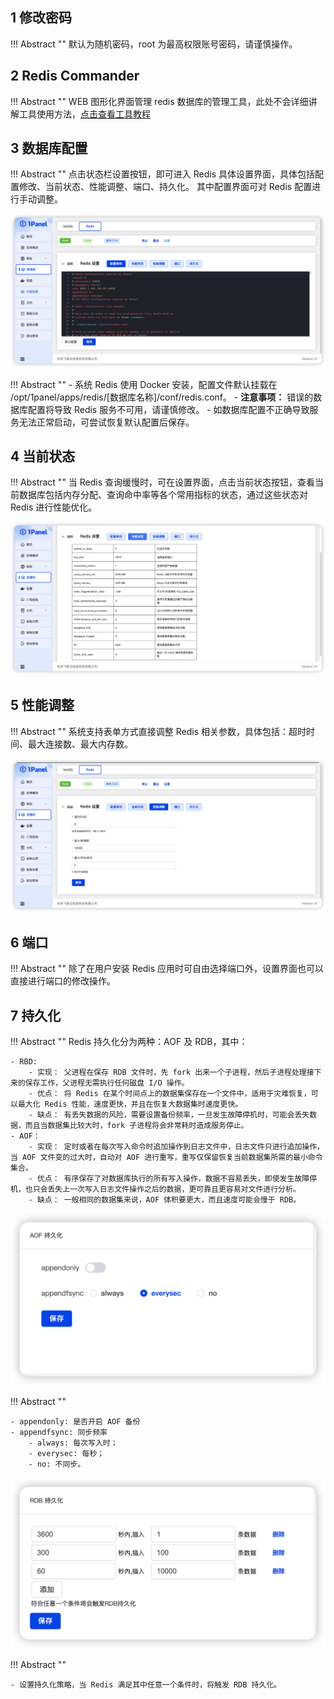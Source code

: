 ## 1 修改密码

!!! Abstract ""
    默认为随机密码，root 为最高权限账号密码，请谨慎操作。

## 2 Redis Commander

!!! Abstract ""
    WEB 图形化界面管理 redis 数据库的管理工具，此处不会详细讲解工具使用方法，[点击查看工具教程](http://joeferner.github.io/redis-commander/)

## 3 数据库配置

!!! Abstract ""
    点击状态栏设置按钮，即可进入 Redis 具体设置界面，具体包括配置修改、当前状态、性能调整、端口、持久化。
    其中配置界面可对 Redis 配置进行手动调整。

![img.png](../../img/databases/redis_conf.png)

!!! Abstract ""
    - 系统 Redis 使用 Docker 安装，配置文件默认挂载在 /opt/1panel/apps/redis/[数据库名称]/conf/redis.conf。
    - **注意事项：** 错误的数据库配置将导致 Redis 服务不可用，请谨慎修改。
    - 如数据库配置不正确导致服务无法正常启动，可尝试恢复默认配置后保存。

## 4 当前状态

!!! Abstract ""
    当 Redis 查询缓慢时，可在设置界面，点击当前状态按钮，查看当前数据库包括内存分配、查询命中率等各个常用指标的状态，通过这些状态对 Redis 进行性能优化。

![img.png](../../img/databases/redis_status.png)

## 5 性能调整

!!! Abstract ""
    系统支持表单方式直接调整 Redis 相关参数，具体包括：超时时间、最大连接数、最大内存数。

![img.png](../../img/databases/redis_variables.png)

## 6 端口

!!! Abstract ""
    除了在用户安装 Redis 应用时可自由选择端口外，设置界面也可以直接进行端口的修改操作。

## 7 持久化

!!! Abstract ""
    Redis 持久化分为两种：AOF 及 RDB，其中：
    
    - RBD: 
        - 实现： 父进程在保存 RDB 文件时，先 fork 出来一个子进程，然后子进程处理接下来的保存工作，父进程无需执行任何磁盘 I/O 操作。
        - 优点： 将 Redis 在某个时间点上的数据集保存在一个文件中，适用于灾难恢复，可以最大化 Redis 性能，速度更快，并且在恢复大数据集时速度更快。
        - 缺点： 有丢失数据的风险，需要设置备份频率，一旦发生故障停机时，可能会丢失数据，而且当数据集比较大时，fork 子进程将会非常耗时造成服务停止。
    - AOF：
        - 实现： 定时或者在每次写入命令时追加操作到日志文件中，日志文件只进行追加操作，当 AOF 文件变的过大时，自动对 AOF 进行重写，重写仅保留恢复当前数据集所需的最小命令集合。
        - 优点： 有序保存了对数据库执行的所有写入操作，数据不容易丢失，即使发生故障停机，也只会丢失上一次写入日志文件操作之后的数据，更可靠且更容易对文件进行分析。
        - 缺点： 一般相同的数据集来说，AOF 体积要更大，而且速度可能会慢于 RDB。

![img.png](../../img/databases/redis_backup_aof.png)

!!! Abstract ""

    - appendonly: 是否开启 AOF 备份
    - appendfsync: 同步频率
        - always: 每次写入时；
        - everysec: 每秒；
        - no: 不同步。

![img.png](../../img/databases/redis_backup_rdb.png)

!!! Abstract ""

    - 设置持久化策略，当 Redis 满足其中任意一个条件时，将触发 RDB 持久化。 